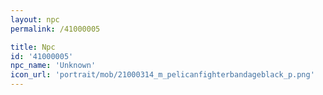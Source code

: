 ```yaml
---
layout: npc
permalink: /41000005

title: Npc
id: '41000005'
npc_name: 'Unknown'
icon_url: 'portrait/mob/21000314_m_pelicanfighterbandageblack_p.png'
---
```


